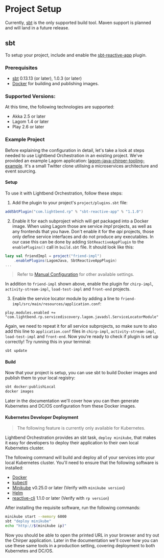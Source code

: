 # Project Setup

Currently, [sbt](http://www.scala-sbt.org/) is the only supported build tool. Maven support is planned and will land in a future release.

## sbt

To setup your project, include and enable the [sbt-reactive-app](https://github.com/lightbend/sbt-reactive-app) plugin.

### Prerequisites

* [sbt](http://www.scala-sbt.org/) 0.13.13 (or later), 1.0.3 (or later)
* [Docker](https://www.docker.com/) for building and publishing images.

### Supported Versions:

At this time, the following technologies are supported:

* Akka 2.5 or later
* Lagom 1.4 or later
* Play 2.6 or later

### Example Project

Before explaining the configuration in detail, let's take a look at steps needed to use Lightbend Orchestration in an existing project. We've provided an example Lagom application: [lagom-java-chirper-tooling-example](https://github.com/mitkus/lagom-java-chirper-tooling-example). It's a small Twitter clone utilising a microservices architecture and event sourcing.

#### Setup

To use it with Lightbend Orchestration, follow these steps:

1) Add the plugin to your project's `project/plugins.sbt` file:

```scala
addSbtPlugin("com.lightbend.rp" % "sbt-reactive-app" % "1.1.0")
```

2) Enable it for each subproject which will get packaged into a Docker image. When using Lagom those are service *impl* projects, as well as any frontends that you have. Don't enable it for the *api* projects, those only define service interfaces and do not produce any executables. In our case this can be done by adding `SbtReactiveAppPlugin` to the `enablePlugins()` call in `build.sbt` file. It should look like this:

```scala
lazy val friendImpl = project("friend-impl")
    .enablePlugins(LagomJava, SbtReactiveAppPlugin)
...
```

> Refer to [Manual Configuration](project-configuration.html#manual-configuration) for other available settings.

In addition to `friend-impl` shown above, enable the plugin for `chirp-impl`, `activity-stream-impl`, `load-test-impl` and `front-end` projects.

3) Enable the service locator module by adding a line to `friend-impl/src/main/resources/application.conf`:

```hocon
play.modules.enabled += "com.lightbend.rp.servicediscovery.lagom.javadsl.ServiceLocatorModule"
```

Again, we need to repeat it for all service subprojects, so make sure to also add this line to `application.conf` files in `chirp-impl`, `activity-stream-impl`, `load-test-impl` and `front-end`. Now you're ready to check if plugin is set up correctly! Try running this in your terminal:

```bash
sbt update
```

#### Build

Now that your project is setup, you can use sbt to build Docker images and publish them to your local registry:

```bash
sbt docker:publishLocal
docker images
```

Later in the documentation we'll cover how you can then generate Kubernetes and DC/OS configuration from these Docker images.

#### Kubernetes Developer Deployment

> The following feature is currently only available for Kubernetes.

Lightbend Orchestration provides an sbt task, `deploy minikube`, that makes it easy for developers to deploy their application to their own local Kubernetes cluster.

The following command will build and deploy all of your services into your local Kubernetes cluster. You'll need to ensure that the following software is installed:

* [Docker](https://www.docker.com/)
* [kubectl](https://kubernetes.io/docs/tasks/tools/install-kubectl)
* [Minikube](https://github.com/kubernetes/minikube) v0.25.0 or later (Verify with `minikube version`)
* [Helm](https://github.com/kubernetes/helm)
* [reactive-cli](https://developer.lightbend.com/docs/reactive-platform-tooling/latest/cli-installation.html#install-the-cli) 1.1.0 or later (Verify with `rp version`)

After installing the requisite software, run the following commands:

```bash
minikube start --memory 6000
sbt "deploy minikube"
echo "http://$(minikube ip)"
```

Now you should be able to open the printed URL in your browser and try out the Chirper application. Later in the documentation we'll cover how you can use these same tools in a production setting, covering deployment to both Kubernetes and DC/OS.
